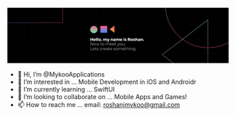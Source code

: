 ![banner](https://raw.githubusercontent.com/MykooApplications/MykooApplications/main/Black%20Technology%20LinkedIn%20Banner.png)

- 👋 Hi, I’m @MykooApplications
- 👀 I’m interested in ... Mobile Development in iOS and Androidr
- 🌱 I’m currently learning ... SwiftUI
- 💞️ I’m looking to collaborate on ... Mobile Apps and Games!
- 📫 How to reach me ... email: roshanjmykoo@gmail.com

<!---
MykooApplications/MykooApplications is a ✨ special ✨ repository because its `README.md` (this file) appears on your GitHub profile.
You can click the Preview link to take a look at your changes.
--->
